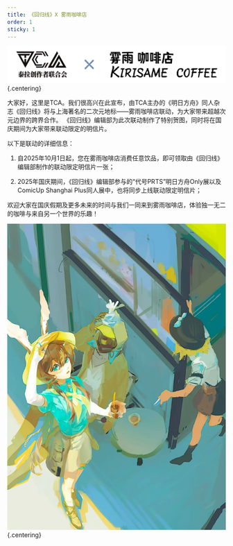 ```yaml
---
title: 《回归线》X 雾雨咖啡店
order: 1
sticky: 1
---
```


<!-- more -->

![](./res/kirisame/hero.webp) {.centering}

大家好，这里是TCA。我们很高兴在此宣布，由TCA主办的《明日方舟》同人杂志《回归线》将与上海著名的二次元地标——雾雨咖啡店联动，为大家带来超越次元边界的跨界合作。
《回归线》编辑部为此次联动制作了特别贺图，同时将在国庆期间为大家带来联动限定的明信片。

以下是联动的详细信息：

1. 自2025年10月1日起，您在雾雨咖啡店消费任意饮品，即可领取由《回归线》编辑部制作的联动限定明信片一张；

2. 2025年国庆期间，《回归线》编辑部参与的“代号PRTS”明日方舟Only展以及ComicUp Shanghai Plus同人展中，也将同步上线联动限定明信片；

欢迎大家在国庆假期及更多未来的时间与我们一同来到雾雨咖啡店，体验独一无二的咖啡与来自另一个世界的乐趣！

![](./res/kirisame/image1.webp) {.centering}